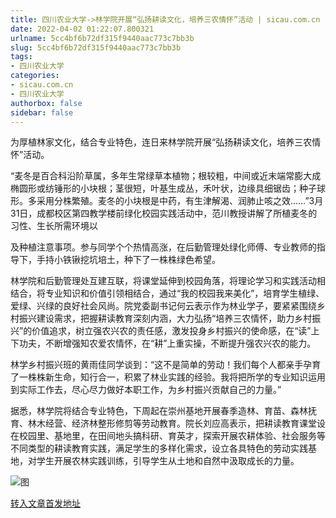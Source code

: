 ```yaml
---
title: 四川农业大学->林学院开展“弘扬耕读文化，培养三农情怀”活动 | sicau.com.cn
date: 2022-04-02 01:22:07.800321
urlname: 5cc4bf6b72df315f9440aac773c7bb3b
slug: 5cc4bf6b72df315f9440aac773c7bb3b
tags: 
- 四川农业大学
categories:
- sicau.com.cn
- 四川农业大学
authorbox: false
sidebar: false
---
```

为厚植林家文化，结合专业特色，连日来林学院开展“弘扬耕读文化，培养三农情怀”活动。  

“麦冬是百合科沿阶草属，多年生常绿草本植物；根较粗，中间或近末端常膨大成椭圆形或纺锤形的小块根；茎很短，叶基生成丛，禾叶状，边缘具细锯齿；种子球形。多采用分株繁殖。麦冬的小块根是中药，有生津解渴、润肺止咳之效……”3月31日，成都校区第四教学楼前绿化校园实践活动中，范川教授讲解了所植麦冬的习性、生长所需环境以
<!--more-->
及种植注意事项。参与同学个个热情高涨，在后勤管理处绿化师傅、专业教师的指导下，手持小铁锹挖坑培土，种下了一株株绿色希望。

林学院和后勤管理处互建互联，将课堂延伸到校园角落，将理论学习和实践活动相结合，将专业知识和价值引领相结合，通过“我的校园我来美化”，培育学生植绿、爱绿、兴绿的良好社会风尚。院党委副书记何云表示作为林业学子，要紧紧围绕乡村振兴建设需求，把握耕读教育深刻内涵，大力弘扬“培养三农情怀，助力乡村振兴”的价值追求，树立强农兴农的责任感，激发投身乡村振兴的使命感，在“读”上下功夫，不断增强知农爱农情怀，在“耕”上重实操，不断提升强农兴农的能力。

林学乡村振兴班的黄雨佳同学谈到：“这不是简单的劳动！我们每个人都亲手孕育了一株株新生命，知行合一，积累了林业实践的经验。我将把所学的专业知识运用到实际工作去，尽心尽力做好本职工作，为乡村振兴贡献自己的力量。”

据悉，林学院将结合专业特色，下周起在崇州基地开展春季造林、育苗、森林抚育、林木经营、经济林整形修剪等劳动教育。院长刘应高表示，把耕读教育课堂设在校园里、基地里，在田间地头搞科研、育英才，探索开展农耕体验、社会服务等不同类型的耕读教育实践，满足学生的多样化需求，设立各具特色的劳动实践基地，对学生开展农林实践训练，引导学生从土地和自然中汲取成长的力量。

![图](https://news.sicau.edu.cn/__local/A/9D/20/7C83231DB37AA4EE53D2927044C_2BD7B1F0_26C1B.png)

[转入文章首发地址](https://news.sicau.edu.cn/info/1078/67181.htm)